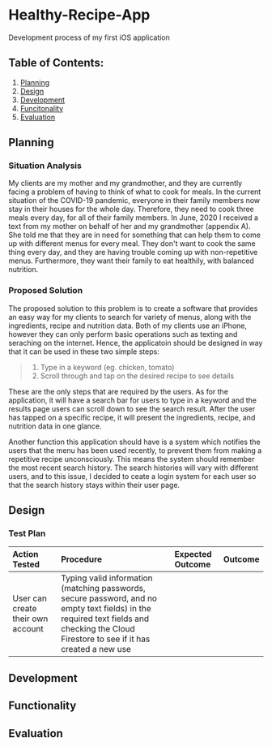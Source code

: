 # Healthy-Recipe-App
Development process of my first iOS application

## Table of Contents: 

1. [Planning](#planning) 
2. [Design](#design)
3. [Development](#development)
4. [Funcitonality](#functionality)
5. [Evaluation](#evaluation)

## Planning

### Situation Analysis

My clients are my mother and my grandmother, and they are currently facing a problem of having to think of what to cook for meals. In the current situation of the COVID-19 pandemic, everyone in their family members now stay in their houses for the whole day. Therefore, they need to cook three meals every day, for all of their family members. In June, 2020 I received a text from my mother on behalf of her and my grandmother (appendix A). She told me that they are in need for something that can help them to come up with different menus for every meal. They don't want to cook the same thing every day, and they are having trouble coming up with non-repetitive menus. Furthermore, they want their family to eat healthily, with balanced nutrition.

### Proposed Solution

The proposed solution to this problem is to create a software that provides an easy way for my clients to search for variety of menus, along with the ingredients, recipe and nutrition data. Both of my clients use an iPhone, however they can only  perform basic operations such as texting and seraching on the internet. Hence, the applicatoin should be designed in way that it can be used in these two simple steps:  

> 1.	Type in a keyword (eg. chicken, tomato)
> 2.	Scroll through and tap on the desired recipe to see details 

These are the only steps that are required by the users. As for the application, it will have a search bar for users to type in a keyword and the results page users can scroll down to see the search result. After the user has tapped on a specific recipe, it will present the ingredients, recipe, and nutrition data in one glance.

Another function this application should have is a system which notifies the users that the menu has been used recently, to prevent them from making a repetitive recipe unconsciously. This means the system should remember the most recent search history. The search histories will vary with different users, and to this issue, I decided to ceate a login system for each user so that the search history stays within their user page. 

## Design

### Test Plan

| Action Tested | Procedure | Expected Outcome | Outcome |
|:-- |:-- |:-- |:-- |
| User can create their own account| Typing valid information (matching passwords, secure password, and no empty text fields) in the required text fields and checking the Cloud Firestore to see if it has created a new use|||

 
## Development 

## Functionality 

## Evaluation 
